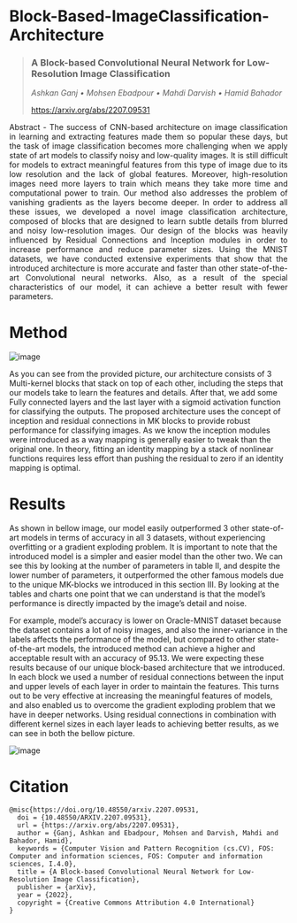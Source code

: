# Block-Based-ImageClassification-Architecture
> ### A Block-based Convolutional Neural Network for Low-Resolution Image Classification
> _Ashkan Ganj • Mohsen Ebadpour • Mahdi Darvish • Hamid Bahador_
> 
><a href="https://arxiv.org/abs/2207.09531">https://arxiv.org/abs/2207.09531</a>
<p style="text-align: justify">Abstract - The success of CNN-based architecture on image classification in learning and extracting features made them so popular these days, but the task of image classification becomes more challenging when we apply state of art models to classify noisy and low-quality images. It is still difficult for models to extract meaningful features from this type of image due to its low resolution and the lack of global features. Moreover, high-resolution images need more layers to train which means they take more time and computational power to train. Our method also addresses the problem of vanishing gradients as the layers become deeper. In order to address all these issues, we developed a novel image classification architecture, composed of blocks that are designed to learn subtle details from blurred and noisy low-resolution images. Our design of the blocks was heavily influenced by Residual Connections and Inception modules in order to increase performance and reduce parameter sizes. Using the MNIST datasets, we have conducted extensive experiments that show that the introduced architecture is more accurate and faster than other state-of-the-art Convolutional neural networks. Also, as a result of the special characteristics of our model, it can achieve a better result with fewer parameters. </p>

# Method
![image](https://user-images.githubusercontent.com/55941654/183844100-9f79ccd5-0b6e-45f8-8197-d18041ae6d28.png)

<p>As you can see from the provided picture, our architecture consists of 3 Multi-kernel blocks that stack on top of each other, including the steps that our models take to learn the features and details. After that, we add some Fully connected layers and the last layer with a sigmoid activation function for classifying the outputs. The proposed architecture uses the concept of inception and residual connections in MK blocks to provide robust performance for classifying images. As we know the inception modules were introduced as a way mapping is generally easier to tweak than the original one. In theory, fitting an identity mapping by a stack of nonlinear functions requires less effort than pushing the residual to zero if an identity mapping is optimal.</p>

# Results
<p> As shown in bellow image, our model easily outperformed 3 other state-of-art models in terms of accuracy in all 3 datasets, without experiencing overfitting or a gradient exploding problem. It is important to note that the introduced model is a simpler and easier model than the other two. We can see this by looking at the number of parameters in table II, and despite the lower number of parameters, it outperformed the other famous models due to the unique MK-blocks we introduced in this section III. By looking at the tables and charts one point that we can understand is that the model’s performance is directly impacted by the image’s detail and noise.</p>
<p> For example, model’s accuracy is lower on Oracle-MNIST dataset because the dataset contains a lot of noisy images, and also the inner-variance in the labels affects the performance of the model, but compared to other state-of-the-art models, the introduced method can achieve a higher and acceptable result with an accuracy  of 95.13. We were expecting these results because of our unique block-based architecture that we introduced. In each block we used a number of residual connections between the input and upper levels of each layer in order to maintain the features. This turns out to be very effective at increasing
the meaningful features of models, and also enabled us to overcome the gradient exploding problem that we have in deeper networks. Using residual connections in combination with different kernel sizes in each layer leads to achieving better results, as we can see in both the bellow picture. </p>

![image](https://user-images.githubusercontent.com/55941654/183844145-7a63c67a-f35b-4dda-a7e6-5cd4dbbe8b78.png)

# Citation
    @misc{https://doi.org/10.48550/arxiv.2207.09531,
      doi = {10.48550/ARXIV.2207.09531},
      url = {https://arxiv.org/abs/2207.09531},
      author = {Ganj, Ashkan and Ebadpour, Mohsen and Darvish, Mahdi and Bahador, Hamid},
      keywords = {Computer Vision and Pattern Recognition (cs.CV), FOS: Computer and information sciences, FOS: Computer and information sciences, I.4.0},
      title = {A Block-based Convolutional Neural Network for Low-Resolution Image Classification},
      publisher = {arXiv},
      year = {2022},
      copyright = {Creative Commons Attribution 4.0 International}
    }

